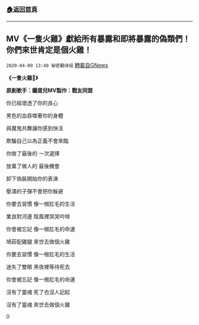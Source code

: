 ###  [:house:返回首頁](https://github.com/ourhimalayas/txt)
---

## MV《一隻火雞》獻給所有暴露和即將暴露的偽類們！你們來世肯定是個火雞！
`2020-04-09 13:40 秘密翻译组` [轉載自GNews](https://gnews.org/zh-hant/167411/)

**《一隻火雞🦃️》**

**原創歌手：鐵蛋兒MV製作：戰友同盟**

你已經壞透了你的良心

黑色的血吞噬著你的身體

與魔鬼共舞讓你感到快活

欺騙自己以為正義不會來臨

你做了最後的 一次選擇

放棄了做人的 最後機會

卸下偽裝開始你的表演

壓滿的子彈不會把你躲避

你要去習慣 像一根肛毛的生活

業良對河邊 陰風裡哭哭吟啼

你會被忘記 像一根肛毛的命運

鳩莊配雞腿 來世去做個火雞

你要去習慣 像一根肛毛的生活

迷失了雙眼 黑夜裡等待死去

你會被忘記 像一根肛毛的命運

沒有了靈魂 死了也沒人記起

沒有了靈魂 來世去做個火雞



0

